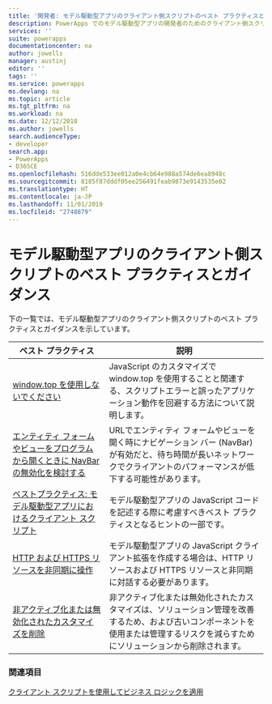 ```yaml
---
title: '開発者: モデル駆動型アプリのクライアント側スクリプトのベスト プラクティスとガイダンス | Microsoft Docs'
description: PowerApps でのモデル駆動型アプリの開発者のためのクライアント側スクリプトのベスト プラクティスとガイダンス。
services: ''
suite: powerapps
documentationcenter: na
author: jowells
manager: austinj
editor: ''
tags: ''
ms.service: powerapps
ms.devlang: na
ms.topic: article
ms.tgt_pltfrm: na
ms.workload: na
ms.date: 12/12/2018
ms.author: jowells
search.audienceType:
- developer
search.app:
- PowerApps
- D365CE
ms.openlocfilehash: 516dde533ee012a0e4cb64e988a574de6ea8948c
ms.sourcegitcommit: 8185f87dddf05ee256491feab9873e9143535e02
ms.translationtype: HT
ms.contentlocale: ja-JP
ms.lasthandoff: 11/01/2019
ms.locfileid: "2748879"
---
```

# <a name="best-practices-and-guidance-of-client-side-scripting-for-model-driven-apps"></a>モデル駆動型アプリのクライアント側スクリプトのベスト プラクティスとガイダンス

下の一覧では、モデル駆動型アプリのクライアント側スクリプトのベスト プラクティスとガイダンスを示しています。

|ベスト プラクティス  |説明  |
|---------|---------|
|[window.top を使用しないでください](avoid-window-top.md)     |JavaScript のカスタマイズで window.top を使用することと関連する、スクリプトエラーと誤ったアプリケーション動作を回避する方法について説明します。         |
|[エンティティ フォームやビューをプログラムから開くときに NavBar の無効化を検討する](consider-disabling-navbar-programmatically-opening-entity-forms-views.md)|URLでエンティティ フォームやビューを開く時にナビゲーション バー (NavBar) が有効だと、待ち時間が長いネットワークでクライアントのパフォーマンスが低下する可能性があります。|
|[ベストプラクティス: モデル駆動型アプリにおけるクライアント スクリプト](../../clientapi/client-scripting-best-practices.md)     |モデル駆動型アプリの JavaScript コードを記述する際に考慮すべきベスト プラクティスとなるヒントの一部です。         |
|[HTTP および HTTPS リソースを非同期に操作](interact-http-https-resources-asynchronously.md)     |モデル駆動型アプリの JavaScript クライアント拡張を作成する場合は、HTTP リソースおよび HTTPS リソースと非同期に対話する必要があります。         |
|[非アクティブ化または無効化されたカスタマイズを削除](remove-deactivated-disabled-configurations.md)     |非アクティブ化または無効化されたカスタマイズは、ソリューション管理を改善するため、および古いコンポーネントを使用または管理するリスクを減らすためにソリューションから削除されます。         |

### <a name="see-also"></a>関連項目
[クライアント スクリプトを使用してビジネス ロジックを適用](../../client-scripting.md) <br />
 